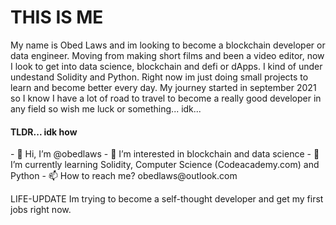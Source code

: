 <h1> THIS IS ME </h1>
My name is Obed Laws and im looking to become a blockchain developer or data engineer.
Moving from making short films and been a video editor, now I look to get into data science, blockchain and defi or dApps.
I kind of under undestand Solidity and Python. Right now im just doing small projects to learn and become better every day.
My journey started in september 2021 so I know I have a lot of road to travel to become a really good developer in any field so 
wish me luck or something... idk...

<h4> TLDR... idk how </h4>
- 👋 Hi, I’m @obedlaws
- 👀 I’m interested in blockchain and data science
- 🌱 I’m currently learning Solidity, Computer Science (Codeacademy.com) and Python
- 📫 How to reach me? obedlaws@outlook.com

LIFE-UPDATE
Im trying to become a self-thought developer and get my first jobs right now.
